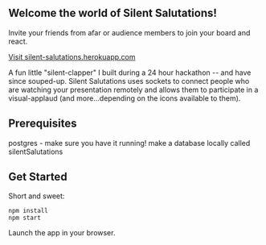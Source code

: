## Welcome the world of Silent Salutations!

Invite your friends from afar or audience members to join your board and react. 

[Visit silent-salutations.herokuapp.com](https://www.silent-salutations.herokuapp.com)

A fun little "silent-clapper" I built during a 24 hour hackathon -- and have since souped-up. Silent Salutations uses sockets to connect people who are watching your presentation remotely and allows them to participate in a visual-applaud (and more...depending on the icons available to them). 


## Prerequisites

postgres - make sure you have it running!
make a database locally called silentSalutations

## Get Started

Short and sweet:

```
npm install
npm start

```
Launch the app in your browser.


